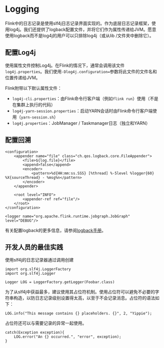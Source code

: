 # Logging

Flink中的日志记录是使用slf4j日志记录界面实现的。作为底层日志记录框架，使用log4j。我们还提供了logback配置文件，并将它们作为属性传递给JVM。愿意使用logback而不是log4j的用户可以只排除log4j（或从lib /文件夹中删除它）。

## 配置Log4j

使用属性文件控制Log4j。在Flink的情况下，通常会调用该文件`log4j.properties`。我们使用`-Dlog4j.configuration=`参数将此文件的文件名和位置传递给JVM。

Flink附带以下默认属性文件：

* `log4j-cli.properties`：由Flink命令行客户端（例如`flink run`）使用（不是在集群上执行的代码）
* `log4j-yarn-session.properties`：启动YARN会话时由Flink命令行客户端使用（`yarn-session.sh`）
* `log4j.properties`：JobManager / Taskmanager日志（独立和YARN）

## 配置回溯

```markup
<configuration>
    <appender name="file" class="ch.qos.logback.core.FileAppender">
        <file>${log.file}</file>
        <append>false</append>
        <encoder>
            <pattern>%d{HH:mm:ss.SSS} [%thread] %-5level %logger{60} %X{sourceThread} - %msg%n</pattern>
        </encoder>
    </appender>

    <root level="INFO">
        <appender-ref ref="file"/>
    </root>
</configuration>
```

```text
<logger name="org.apache.flink.runtime.jobgraph.JobGraph" level="DEBUG"/>
```

有关配置logback的更多信息，请参阅[logback手册](http://logback.qos.ch/manual/configuration.html)。

## 开发人员的最佳实践

使用slf4j的日志记录器通过调用创建

```text
import org.slf4j.LoggerFactory
import org.slf4j.Logger

Logger LOG = LoggerFactory.getLogger(Foobar.class)
```

为了从slf4j中获益最多，建议使用其占位符机制。使用占位符可以避免不必要的字符串构造，以防日志记录级别设置得太高，以至于不会记录消息。占位符的语法如下：

```text
LOG.info("This message contains {} placeholders. {}", 2, "Yippie");
```

占位符还可以与需要记录的异常一起使用。

```text
catch(Exception exception){
	LOG.error("An {} occurred.", "error", exception);
}
```

